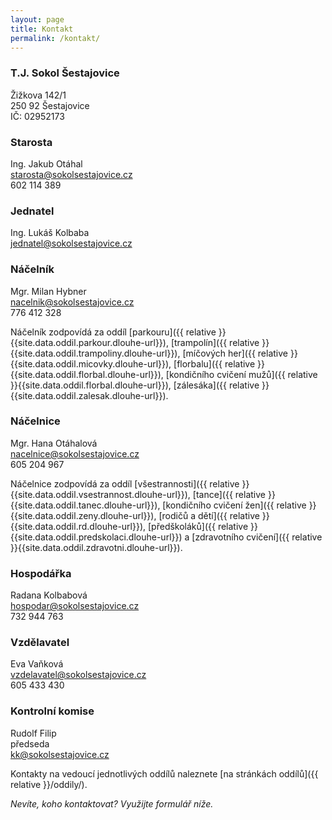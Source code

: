 ```yaml
---
layout: page
title: Kontakt
permalink: /kontakt/
---
```


### T.J. Sokol Šestajovice

Žižkova 142/1  
250 92 Šestajovice  
IČ: 02952173  

### Starosta

Ing. Jakub Otáhal  
[starosta@sokolsestajovice.cz](mailto:starosta@sokolsestajovice.cz)  
602 114 389

### Jednatel

Ing. Lukáš Kolbaba  
[jednatel@sokolsestajovice.cz](mailto:jednatel@sokolsestajovice.cz)  

### Náčelník

Mgr. Milan Hybner  
[nacelnik@sokolsestajovice.cz](mailto:nacelnik@sokolsestajovice.cz)  
776 412 328

Náčelník zodpovídá za oddíl
[parkouru]({{ relative }}{{site.data.oddil.parkour.dlouhe-url}}),
[trampolín]({{ relative }}{{site.data.oddil.trampoliny.dlouhe-url}}),
[míčových her]({{ relative }}{{site.data.oddil.micovky.dlouhe-url}}),
[florbalu]({{ relative }}{{site.data.oddil.florbal.dlouhe-url}}),
[kondičního cvičení mužů]({{ relative }}{{site.data.oddil.florbal.dlouhe-url}}),
[zálesáka]({{ relative }}{{site.data.oddil.zalesak.dlouhe-url}}).

### Náčelnice

Mgr. Hana Otáhalová  
[nacelnice@sokolsestajovice.cz](mailto:nacelnice@sokolsestajovice.cz)   
605 204 967

Náčelnice zodpovídá za oddíl 
[všestrannosti]({{ relative }}{{site.data.oddil.vsestrannost.dlouhe-url}}), 
[tance]({{ relative }}{{site.data.oddil.tanec.dlouhe-url}}), 
[kondičního cvičení žen]({{ relative }}{{site.data.oddil.zeny.dlouhe-url}}),
[rodičů a dětí]({{ relative }}{{site.data.oddil.rd.dlouhe-url}}), 
[předškoláků]({{ relative }}{{site.data.oddil.predskolaci.dlouhe-url}}) a 
[zdravotního cvičení]({{ relative }}{{site.data.oddil.zdravotni.dlouhe-url}}).

### Hospodářka

Radana Kolbabová  
[hospodar@sokolsestajovice.cz](mailto:hospodar@sokolsestajovice.cz)  
732 944 763

### Vzdělavatel

Eva Vaňková  
[vzdelavatel@sokolsestajovice.cz](mailto:vzdelavatel@sokolsestajovice.cz)  
605 433 430

### Kontrolní komise

Rudolf Filip  
předseda  
[kk@sokolsestajovice.cz](mailto:kk@sokolsestajovice.cz)  

Kontakty na vedoucí jednotlivých oddílů naleznete [na stránkách oddílů]({{ relative }}/oddily/).

_Nevíte, koho kontaktovat? Využijte formulář níže._
